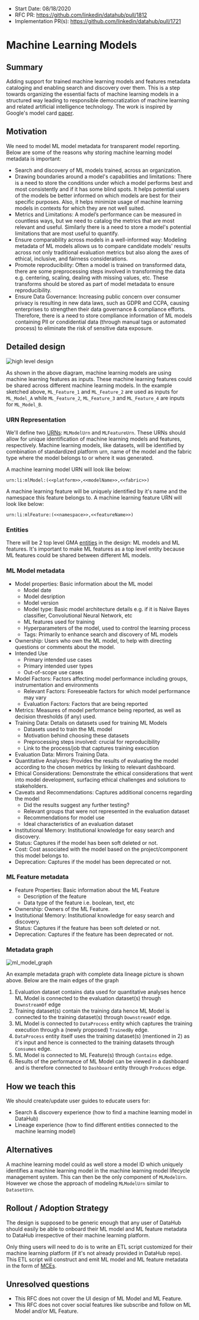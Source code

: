 - Start Date: 08/18/2020
- RFC PR: https://github.com/linkedin/datahub/pull/1812
- Implementation PR(s): https://github.com/linkedin/datahub/pull/1721

# Machine Learning Models

## Summary

Adding support for trained machine learning models and features metadata cataloging and enabling search and discovery over them. This is a step towards organizing the essential facts of machine learning models in a structured way leading to responsible democratization of machine
learning and related artificial intelligence technology. The work is inspired by Google's model card [paper](https://arxiv.org/pdf/1810.03993.pdf).

## Motivation

We need to model ML model metadata for transparent model reporting. Below are some of the reasons why storing machine learning model metadata is important:
- Search and discovery of ML models trained, across an organization.
- Drawing boundaries around a model's capabilities and limitations: There is a need to store the conditions under which a model performs best and most consistently and if it has some blind spots. It helps potential users of the models be better informed on which models are best for their specific purposes. Also, it helps minimize usage of machine learning models in contexts for which they are not well suited.
- Metrics and Limitations: A model’s performance can be measured in countless ways, but we need to catalog the metrics that are most relevant and useful. Similarly there is a need to store a model's potential limitations that are most useful to quantify.
- Ensure comparability across models in a well-informed way: Modeling metadata of ML models allows us to compare candidate models' results across not only traditional evaluation metrics but also along the axes of ethical, inclusive, and fairness
considerations.
- Promote reproducibility: Often a model is trained on transformed data, there are some preprocessing steps involved in transforming the data e.g. centering, scaling, dealing with missing values, etc. These transforms should be stored as part of model metadata to ensure reproducibility.
- Ensure Data Governance: Increasing public concern over consumer privacy is resulting in new data laws, such as GDPR and CCPA, causing enterprises to strengthen their data governance & compliance efforts. Therefore, there is a need to store compliance information of ML models containing PII or condidential data (through manual tags or automated process) to eliminate the risk of sensitive data exposure.

## Detailed design
![high level design](high_level_design.png)


As shown in the above diagram, machine learning models are using machine learning features as inputs. These machine learning features
could be shared across different machine learning models. In the example sketched above, `ML_Feature_1` and `ML_Feature_2` are used as inputs for `ML_Model_A` while `ML_Feature_2`, `ML_Feature_3` and `ML_Feature_4` are inputs for `ML_Model_B`.

### URN Representation
We'll define two [URNs](../../../what/urn.md): `MLModelUrn` and `MLFeatureUrn`.
These URNs should allow for unique identification of machine learning models and features, respectively. Machine learning models, like datasets, will be identified by combination of standardized platform urn, name of the model and the fabric type where the model belongs to or where it was generated. 

A machine learning model URN will look like below:
```
urn:li:mlModel:(<<platform>>,<<modelName>>,<<fabric>>)
```
A machine learning feature will be uniquely identified by it's name and the namespace this feature belongs to.
A machine learning feature URN will look like below:
```
urn:li:mlFeature:(<<namespace>>,<<featureName>>)
```

### Entities
There will be 2 top level GMA [entities](../../../what/entity.md) in the design: ML models and ML features.
It's important to make ML features as a top level entity because ML features could be shared between different ML models.

### ML Model metadata
- Model properties: Basic information about the ML model
  - Model date
  - Model desription
  - Model version
  - Model type: Basic model architecture details e.g. if it is Naive Bayes classifier, Convolutional Neural Network, etc
  - ML features used for training
  - Hyperparameters of the model, used to control the learning process
  - Tags: Primarily to enhance search and discovery of ML models
- Ownership: Users who own the ML model, to help with directing questions or comments about the model.
- Intended Use
  - Primary intended use cases
  - Primary intended user types
  - Out-of-scope use cases
- Model Factors: Factors affecting model performance including groups, instrumentation and environments
  - Relevant Factors: Foreseeable factors for which model performance may vary
  - Evaluation Factors: Factors that are being reported
- Metrics: Measures of model performance being reported, as well as decision thresholds (if any) used.
- Training Data: Details on datasets used for training ML Models
  - Datasets used to train the ML model
  - Motivation behind choosing these datasets
  - Preprocessing steps involved: crucial for reproducibility
  - Link to the process/job that captures training execution
- Evaluation Data: Mirrors Training Data.
- Quantitative Analyses: Provides the results of evaluating the model according to the chosen metrics by linking to relevant dashboard.
- Ethical Considerations: Demonstrate the ethical considerations that went into model development, surfacing ethical challenges and solutions to stakeholders.
- Caveats and Recommendations: Captures additional concerns regarding the model
  - Did the results suggest any further testing?
  - Relevant groups that were not represented in the evaluation dataset
  - Recommendations for model use
  - Ideal characteristics of an evaluation dataset
- Institutional Memory: Institutional knowledge for easy search and discovery.
- Status: Captures if the model has been soft deleted or not.
- Cost: Cost associated with the model based on the project/component this model belongs to.
- Deprecation: Captures if the model has been deprecated or not.

### ML Feature metadata
- Feature Properties: Basic information about the ML Feature
  - Description of the feature
  - Data type of the feature i.e. boolean, text, etc
- Ownership: Owners of the ML Feature.
- Institutional Memory: Institutional knowledge for easy search and discovery.
- Status: Captures if the feature has been soft deleted or not.
- Deprecation: Captures if the feature has been deprecated or not.

### Metadata graph
![ml_model_graph](ml_model_graph.png)

An example metadata graph with complete data lineage picture is shown above. Below are the main edges of the graph
1. Evaluation dataset contains data used for quantitative analyses hence ML Model is connected to the evaluation dataset(s) through `DownstreamOf` edge
2. Training dataset(s) contain the training data hence ML Model is connected to the training dataset(s) through `DownstreamOf` edge.
3. ML Model is connected to `DataProcess` entity which captures the training execution through a (newly proposed) `TrainedBy` edge.
4. `DataProcess` entity itself uses the training dataset(s) (mentioned in 2) as it's input and hence is connected to the training datasets through `Consumes` edge.
5. ML Model is connected to ML Feature(s) through `Contains` edge.
6. Results of the performance of ML Model can be viewed in a dashboard and is therefore connected to `Dashboard` entity through `Produces` edge.

## How we teach this

We should create/update user guides to educate users for:
 - Search & discovery experience (how to find a machine learning model in DataHub)
 - Lineage experience (how to find different entities connected to the machine learning model)

## Alternatives
A machine learning model could as well store a model ID which uniquely identifies a machine learning model in the machine learning model lifecycle management system. This can then be the only component of `MLModelUrn`. However we chose the approach of modeling `MLModelUrn` similar to `DatasetUrn`.

## Rollout / Adoption Strategy

The design is supposed to be generic enough that any user of DataHub should easily be able
to onboard their ML model and ML feature metadata to DataHub irrespective of their machine learning platform.

Only thing users will need to do is to write an ETL script customized for their machine learning platform (if it's not already provided in DataHub repo). This ETL script will construct and emit ML model and ML feature metadata in the form of [MCEs](../../../what/MXE.md).

## Unresolved questions

- This RFC does not cover the UI design of ML Model and ML Feature.
- This RFC does not cover social features like subscribe and follow on ML Model and/or ML Feature.
